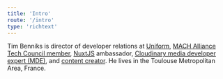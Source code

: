 ```yaml
---
title: 'Intro'
route: '/intro'
type: 'richtext'
---
```


<p class="text-xl leading-relaxed">
  Tim Benniks is director of developer relations at
  <a href="https://uniform.dev" rel="noopener" target="_blank">Uniform</a>,
  <a href="https://machalliance.org" rel="noopener" target="_blank"
    >MACH Alliance Tech Council member</a
  >,
  <a href="https://nuxtjs.org/teams" rel="noopener" target="_blank"
    >NuxtJS</a
  >
  ambassador,
  <a href="https://cloudinary.com/mde" rel="noopener" target="_blank"
    >Cloudinary media developer expert (MDE)</a
  >, and
  <a href="https://youtube.com/timbenniks" rel="noopener" target="_blank"
    >content creator</a
  >. He lives in the Toulouse Metropolitan Area, France.
</p>
